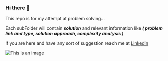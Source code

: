 ### Hi there 👋

This repo is for my attempt at problem solving...

Each subFolder will contain ***solution*** and relevant information like ***( problem link and type, solution approach, complexity analysis )***

If you are here and have any sort of suggestion reach me at [Linkedin](https://www.linkedin.com/in/antor-mahmud/)

![This is an image](https://www.potential.com/wp-content/uploads/2017/11/problem-solving.png)